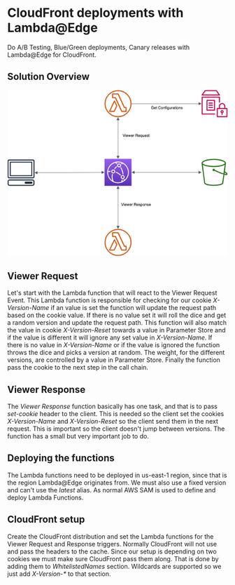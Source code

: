 # CloudFront deployments with Lambda@Edge

Do A/B Testing, Blue/Green deployments, Canary releases with Lambda@Edge for CloudFront.

## Solution Overview

![image](images/overview.png)

## Viewer Request

Let's start with the Lambda function that will react to the Viewer Request Event. This Lambda function is responsible for checking for our cookie _X-Version-Name_ if an value is set the function will update the request path based on the cookie value. If there is no value set it will roll the dice and get a random version and update the request path. This function will also match the value in cookie _X-Version-Reset_ towards a value in Parameter Store and if the value is different it will ignore any set value in _X-Version-Name_.  If there is no value in _X-Version-Name_ or if the value is ignored the function throws the dice and picks a version at random. The weight, for the different versions, are controlled by a value in Parameter Store. Finally the function pass the cookie to the next step in the call chain. 


## Viewer Response

The _Viewer Response_ function basically has one task, and that is to pass _set-cookie_ header to the client. This is needed so the client set the cookies _X-Version-Name_ and _X-Version-Reset_ so the client send them in the next request. This is important so the client doesn't jump between versions. The function has a small but very important job to do. 

## Deploying the functions

The Lambda functions need to be deployed in us-east-1 region, since that is the region Lambda@Edge originates from. We must also use a fixed version and can't use the _latest_ alias. As normal AWS SAM is used to define and deploy Lambda Functions.  

## CloudFront setup

Create the CloudFront distribution and set the Lambda functions for the Viewer Request and Response triggers. Normally CloudFront will not use and pass the headers to the cache. Since our setup is depending on two cookies we must make sure CloudFront pass them along. That is done by adding them to _WhitelistedNames_ section. Wildcards are supported so we just add _X-Version-*_ to that section.
